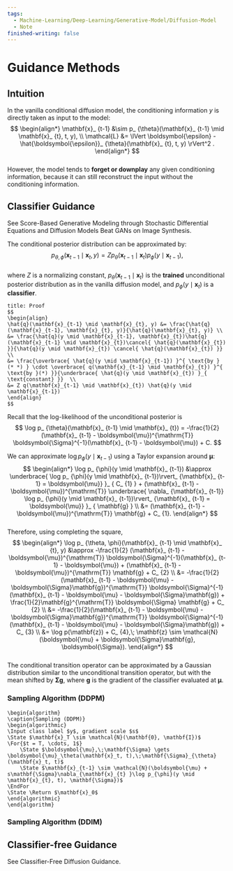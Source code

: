 ```yaml
---  
tags:  
  - Machine-Learning/Deep-Learning/Generative-Model/Diffusion-Model  
  - Note  
finished-writing: false  
---  
```

# Guidance Methods  
  
## Intuition  
  
In the vanilla conditional diffusion model, the conditioning information $y$ is directly taken as input to the model:  
$$  
\begin{align*}  
\mathbf{x}_ {t-1} &\sim p_ {\theta}(\mathbf{x}_ {t-1} \mid \mathbf{x}_ {t}, t, y), \\  
\mathcal{L} &= \lVert \boldsymbol{\epsilon} - \hat{\boldsymbol{\epsilon}}_ {\theta}(\mathbf{x}_ {t}, t, y) \rVert^2 .  
\end{align*}  
$$  
However, the model tends to **forget or downplay** any given conditioning information, because it can still reconstruct the input without the conditioning information.  
  
## Classifier Guidance  
  
See Score-Based Generative Modeling through Stochastic Differential Equations and Diffusion Models Beat GANs on Image Synthesis.  
  
The conditional posterior distribution can be approximated by:  
$$  
p_ {\theta, \phi}(\mathbf{x}_ {t-1} \mid \mathbf{x}_ {t}, y) = Zp_ {\theta}(\mathbf{x}_ {t-1} \mid \mathbf{x}_ {t}) p_ {\phi}(y \mid \mathbf{x}_ {t-1}),  
$$  
where $Z$ is a normalizing constant, $p_ {\theta}(\mathbf{x}_ {t-1} \mid \mathbf{x}_ {t})$ is the **trained** unconditional posterior distribution as in the vanilla diffusion model, and $p_ {\phi}(y \mid \mathbf{x}_ {t})$ is a **classifier**.  
  
```ad-done  
title: Proof  
$$  
\begin{align}  
\hat{q}(\mathbf{x}_{t-1} \mid \mathbf{x}_{t}, y) &= \frac{\hat{q}(\mathbf{x}_{t-1}, \mathbf{x}_{t}, y)}{\hat{q}(\mathbf{x}_{t}, y)} \\  
&= \frac{\hat{q}(y \mid \mathbf{x}_{t-1}, \mathbf{x}_{t})\hat{q}(\mathbf{x}_{t-1} \mid \mathbf{x}_{t})\cancel{ \hat{q}(\mathbf{x}_{t}) }}{\hat{q}(y \mid \mathbf{x}_{t}) \cancel{ \hat{q}(\mathbf{x}_{t}) }} \\  
&= \frac{\overbrace{ \hat{q}(y \mid \mathbf{x}_{t-1}) }^{ \text{by } (* *) } \cdot \overbrace{ q(\mathbf{x}_{t-1} \mid \mathbf{x}_{t}) }^{ \text{by }(*) }}{\underbrace{ \hat{q}(y \mid \mathbf{x}_{t}) }_{ \text{constant} }}  \\  
&= Z q(\mathbf{x}_{t-1} \mid \mathbf{x}_{t}) \hat{q}(y \mid \mathbf{x}_{t-1})  
\end{align}  
$$  
```  
  
Recall that the log-likelihood of the unconditional posterior is  
$$  
\log p_ {\theta}(\mathbf{x}_ {t-1} \mid \mathbf{x}_ {t}) = -\frac{1}{2} (\mathbf{x}_ {t-1} - \boldsymbol{\mu})^{\mathrm{T}} \boldsymbol{\Sigma}^{-1}(\mathbf{x}_ {t-1} - \boldsymbol{\mu}) + C.  
$$  
  
We can approximate $\log p_ {\phi}(y \mid \mathbf{x}_ {t-1})$ using a Taylor expansion around $\boldsymbol{\mu}$:  
$$  
\begin{align*}  
\log p_ {\phi}(y \mid \mathbf{x}_ {t-1}) &\approx \underbrace{ \log p_ {\phi}(y \mid \mathbf{x}_ {t-1})\rvert_ {\mathbf{x}_ {t-1} = \boldsymbol{\mu}} }_ { C_ {1} } + (\mathbf{x}_ {t-1} - \boldsymbol{\mu})^{\mathrm{T}} \underbrace{ \nabla_ {\mathbf{x}_ {t-1}} \log p_ {\phi}(y \mid \mathbf{x}_ {t-1})\rvert_ {\mathbf{x}_ {t-1} = \boldsymbol{\mu}} }_ { \mathbf{g} } \\  
&= (\mathbf{x}_ {t-1} - \boldsymbol{\mu})^{\mathrm{T}} \mathbf{g} + C_ {1}.  
\end{align*}  
$$  
Therefore, using completing the square,  
$$  
\begin{align*}  
\log p_ {\theta, \phi}(\mathbf{x}_ {t-1} \mid \mathbf{x}_ {t}, y) &\approx -\frac{1}{2} (\mathbf{x}_ {t-1} - \boldsymbol{\mu})^{\mathrm{T}} \boldsymbol{\Sigma}^{-1}(\mathbf{x}_ {t-1} - \boldsymbol{\mu}) + (\mathbf{x}_ {t-1} - \boldsymbol{\mu})^{\mathrm{T}} \mathbf{g} + C_ {2} \\  
&= -\frac{1}{2}(\mathbf{x}_ {t-1} - \boldsymbol{\mu} - \boldsymbol{\Sigma}\mathbf{g})^{\mathrm{T}} \boldsymbol{\Sigma}^{-1}  (\mathbf{x}_ {t-1} - \boldsymbol{\mu} - \boldsymbol{\Sigma}\mathbf{g}) + \frac{1}{2}\mathbf{g}^{\mathrm{T}} \boldsymbol{\Sigma} \mathbf{g} + C_ {2} \\  
&= -\frac{1}{2}(\mathbf{x}_ {t-1} - \boldsymbol{\mu} - \boldsymbol{\Sigma}\mathbf{g})^{\mathrm{T}} \boldsymbol{\Sigma}^{-1}  (\mathbf{x}_ {t-1} - \boldsymbol{\mu} - \boldsymbol{\Sigma}\mathbf{g}) + C_ {3} \\  
&= \log p(\mathbf{z}) + C_ {4},\; \mathbf{z} \sim \mathcal{N}(\boldsymbol{\mu} + \boldsymbol{\Sigma}\mathbf{g}, \boldsymbol{\Sigma}).  
\end{align*}  
$$  
The conditional transition operator can be approximated by a Gaussian distribution similar to the unconditional transition operator, but with the mean shifted by $\boldsymbol{\Sigma}\mathbf{g}$, where $\mathbf{g}$ is the gradient of the classifier evaluated at $\boldsymbol{\mu}$.  
  
### Sampling Algorithm (DDPM)  
```pseudo  
\begin{algorithm}  
\caption{Sampling (DDPM)}  
\begin{algorithmic}  
\Input class label $y$, gradient scale $s$  
\State $\mathbf{x}_T \sim \mathcal{N}(\mathbf{0}, \mathbf{I})$  
\For{$t = T, \cdots, 1$}  
    \State $\boldsymbol{\mu},\;\mathbf{\Sigma} \gets \boldsymbol{\mu}_\theta(\mathbf{x}_t, t),\;\mathbf{\Sigma}_{\theta}(\mathbf{x}_t, t)$  
    \State $\mathbf{x}_{t-1} \sim \mathcal{N}(\boldsymbol{\mu} + s\mathbf{\Sigma}\nabla_{\mathbf{x}_{t} }\log p_{\phi}(y \mid \mathbf{x}_{t}, t), \mathbf{\Sigma})$  
\EndFor  
\State \Return $\mathbf{x}_0$  
\end{algorithmic}  
\end{algorithm}  
```  
### Sampling Algorithm (DDIM)  
  
## Classifier-free Guidance  
  
See Classifier-Free Diffusion Guidance.  
